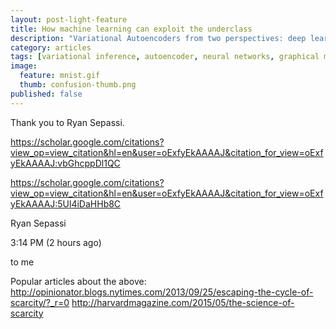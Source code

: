 ```yaml
---
layout: post-light-feature
title: How machine learning can exploit the underclass
description: "Variational Autoencoders from two perspectives: deep learning and graphical models."
category: articles
tags: [variational inference, autoencoder, neural networks, graphical models, inference, deep learning, machine learning]
image:
  feature: mnist.gif
  thumb: confusion-thumb.png
published: false
---
```



Thank you to Ryan Sepassi.

https://scholar.google.com/citations?view_op=view_citation&hl=en&user=oExfyEkAAAAJ&citation_for_view=oExfyEkAAAAJ:vbGhcppDl1QC

https://scholar.google.com/citations?view_op=view_citation&hl=en&user=oExfyEkAAAAJ&citation_for_view=oExfyEkAAAAJ:5Ul4iDaHHb8C

Ryan Sepassi

3:14 PM (2 hours ago)



to me

Popular articles about the above:
http://opinionator.blogs.nytimes.com/2013/09/25/escaping-the-cycle-of-scarcity/?_r=0
http://harvardmagazine.com/2015/05/the-science-of-scarcity